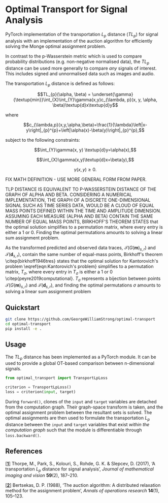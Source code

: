 # Optimal Transport for Signal Analysis

PyTorch implementation of the transportation $L_{p}$ distance ($TL_{p}$) for signal analysis with an implementation of the auction algorithm for efficiently solving the Monge optimal assignment problem.

In contrast to the p-Wasserstein metric which is used to compare probability distributions (e.g. non-negative normalised data), the $TL_{p}$ distance can be used more generally to compare *any* signals of interest. This includes signed and unnormalised data such as images and audio.

The transportation $L_{p}$ distance is defined as follows:

```math
TL_{p}(\alpha, \beta) = \underset{\gamma}{\textup{min}}\int_{X}\int_{Y}\gamma(x,y)c_{\lambda, p}(x, y, \alpha, \beta)\textup{d}x\textup{d}y
```
where
```math
c_{\lambda,p}(x,y,\alpha,\beta)=\frac{1}{\lambda}\left|x-y\right|_{p}^{p}+\left|\alpha(x)-\beta(y)\right|_{p}^{p},
```
subject to the following constraints: 
```math
\int_{Y}\gamma(x, y) \textup{d}y=\alpha(x),
```
```math
\int_{X}\gamma(x,y)\textup{d}x=\beta(y),
```
```math
\gamma(x, y)\geq0.
```

FIX MATH DEFINITION - USE MORE GENERAL FORM FROM PAPER.

TLP DISTANCE IS EQUIVALENT TO P-WASSERSTEIN DISTANCE OF THE GRAPH OF ALPHA AND BETA. CONSIDERING A NUMERICAL IMPLEMENTATION, THE GRAPH OF A DISCRETE ONE-DIMENSIONAL SIGNAL SUCH AS TIME SERIES DATA, WOULD BE A CLOUD OF EQUAL MASS POINTS DEFINED WITHIN THE TIME AND AMPLITUDE DIMENSION. ASSUMING EACH MEASURE (ALPHA AND BETA) CONTAIN THE SAME NUMBER OF EQUAL MASS POINTS, BIRKHOFF'S THEOREM STATES that the optimal solution simplifies to a permutation matrix, where every entry is either a 1 or 0. Finding the optimal permutations amounts to solving a linear sum assignment problem.

As the transformed predicted and observed data traces, $\mathcal{T}(G(\mathbf{m})_{s,r})$ and $\mathcal{T}(\mathbf{d}_{s,r})$, contain the same number of equal-mass points, Birkhoff's theorem \citep{birkhoff1946tres} states that the optimal solution for Kantorovich's problem \eqref{eqn:Kantorovich's problem} simplifies to a permutation matrix, $T_{\sigma}$, where every entry in $T_{\sigma}$ is either a 1 or 0 \citep{peyre2019computational}. $T_{\sigma}$ represents a bijection between points $\mathcal{T}(G(\mathbf{m})_{s,r})$ and $\mathcal{T}(\mathbf{d}_{s,r})$, and finding the optimal permutations $\sigma$ amounts to solving a linear sum assignment problem

## Quickstart

```sh
git clone https://github.com/GeorgeWilliamStrong/optimal-transport
cd optimal-transport
pip install -e .
```

## Usage

The $TL_{p}$ distance has been implemented as a PyTorch module. It can be used to provide a global OT-based comparison between n-dimensional signals.

```python
from optimal_transport import TransportLpLoss

criterion = TransportLpLoss()
loss = criterion(input, target)
```

During `forward()`, clones of the `input` and `target` variables are detached from the computation graph. Their graph-space transform is taken, and the optimal assignment problem between the resultant sets is solved. The optimal assignments are then used to formulate the transportation $L_{p}$ distance between the `input` and `target` variables that exist *within the computation graph* such that the module is differentiable through `loss.backward()`.

## References

[[**1**]](https://arxiv.org/abs/1609.08669) Thorpe, M., Park, S., Kolouri, S., Rohde, G. K. & Slepcev, D. (2017), ‘A transportation $L_{p}$ distance for signal analysis’, *Journal of mathematical imaging and vision* **59**(2), 187–210.

[[**2**]](https://link.springer.com/article/10.1007/BF02186476) Bertsekas, D. P. (1988), ‘The auction algorithm: A distributed relaxation method for the assignment problem’, *Annals of operations research* **14**(1), 105–123.
